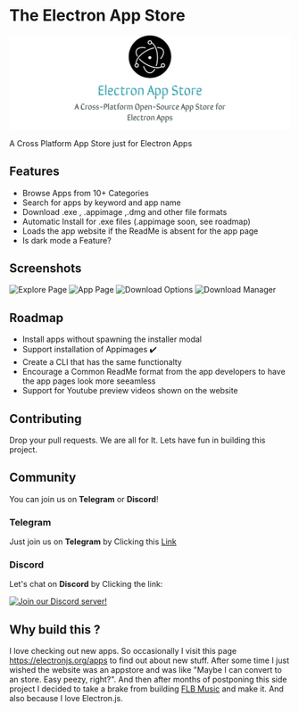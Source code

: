 # The Electron App Store

<img src="screenshots/repo-card.jpg" alt="Repo Card"/>

A Cross Platform App Store just for Electron Apps


## Features
- Browse Apps from 10+  Categories
- Search for apps by keyword and app name
- Download .exe , .appimage ,.dmg and other file formats
- Automatic Install for .exe files (.appimage soon, see roadmap)
- Loads the app website if the ReadMe is absent for the app page 
- Is dark mode a Feature?

  
## Screenshots
![Explore Page](https://github.com/Patrick-web/electron-app-store/blob/main/screenshots/Explore.png?raw=true)
![App Page](https://github.com/Patrick-web/electron-app-store/blob/main/screenshots/app.png?raw=true)
![Download Options](https://github.com/Patrick-web/electron-app-store/blob/main/screenshots/modal.png?raw=true)
![Download Manager](https://github.com/Patrick-web/electron-app-store/blob/main/screenshots/dl.png?raw=true)

## Roadmap
- Install apps without spawning the installer modal
- Support installation of Appimages ✔️
- Create a CLI that has the same functionalty
- Encourage a Common ReadMe format from the app developers to have the app pages look more seeamless
- Support for Youtube preview videos shown on the website

## Contributing

Drop your pull requests. We are all for It. Lets have fun in building this project. 

## Community
You can join us on **Telegram** or **Discord**!

### Telegram
Just join us on **Telegram** by Clicking this [Link](https://t.me/joinchat/nQ4nckbe-dM3ZDVk)

### Discord
Let's chat on **Discord** by Clicking the link:
  
  [![Join our Discord server!](https://invidget.switchblade.xyz/KTpDVBQcFq)](https://discord.gg/KTpDVBQcFq)

## Why build this ?
I love checking out new apps. So occasionally I visit  this page https://electronjs.org/apps to find out about new stuff.
After some time I just wished the website was an appstore and was like "Maybe I can convert to an store. Easy peezy, right?".
And then after months of postponing this side project I decided to take a brake from building [FLB Music](https://github.com/Patrick-web/FLB-Music-Player-Official) and make it. And also because I love Electron.js.
